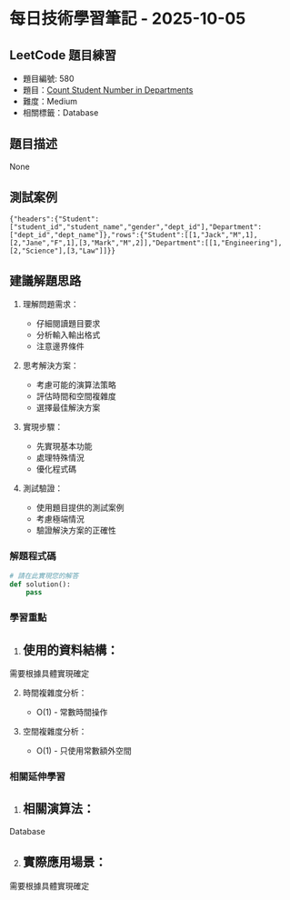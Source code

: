 # 每日技術學習筆記 - 2025-10-05

## LeetCode 題目練習
- 題目編號: 580
- 題目：[Count Student Number in Departments](https://leetcode.com/problems/count-student-number-in-departments)
- 難度：Medium
- 相關標籤：Database

## 題目描述
None

## 測試案例
```
{"headers":{"Student":["student_id","student_name","gender","dept_id"],"Department":["dept_id","dept_name"]},"rows":{"Student":[[1,"Jack","M",1],[2,"Jane","F",1],[3,"Mark","M",2]],"Department":[[1,"Engineering"],[2,"Science"],[3,"Law"]]}}
```

## 建議解題思路
1. 理解問題需求：
   - 仔細閱讀題目要求
   - 分析輸入輸出格式
   - 注意邊界條件

2. 思考解決方案：
   - 考慮可能的演算法策略
   - 評估時間和空間複雜度
   - 選擇最佳解決方案

3. 實現步驟：
   - 先實現基本功能
   - 處理特殊情況
   - 優化程式碼

4. 測試驗證：
   - 使用題目提供的測試案例
   - 考慮極端情況
   - 驗證解決方案的正確性


### 解題程式碼
```python
# 請在此實現您的解答
def solution():
    pass
```

### 學習重點
1. 使用的資料結構：
   - 
需要根據具體實現確定

2. 時間複雜度分析：
   - O(1) - 常數時間操作

3. 空間複雜度分析：
   - O(1) - 只使用常數額外空間

### 相關延伸學習
1. 相關演算法：
   - 
Database

2. 實際應用場景：
   - 
需要根據具體實現確定
